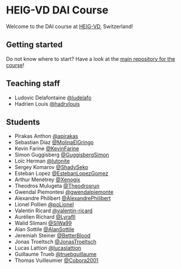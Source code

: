 # HEIG-VD DAI Course

Welcome to the DAI course at [HEIG-VD](https://heig-vd.ch), Switzerland!

## Getting started

Do not know where to start? Have a look at the
[main repository for the course](https://github.com/heig-vd-dai-course/heig-vd-dai-course)!

## Teaching staff

<!--
Please add your name in the list in alphabetical order (by last name) in this format:
First name Last name [@GitHub username](https://github.com/USERNAME)
-->

- Ludovic Delafontaine [@ludelafo](https://github.com/ludelafo/)
- Hadrien Louis [@hadrylouis](https://github.com/hadrylouis)

## Students

<!--
Please add your name in the list in alphabetical order (by last name) in this format:
First name Last name [@GitHub username](https://github.com/USERNAME)
-->

- Pirakas Anthon [@apirakas](https://github.com/apirakas)
- Sebastian Diaz [@MolinaElGringo](https://github.com/MolinaElGringo)
- Kevin Farine [@KevinFarine](https://github.com/KevinFarine)
- Simon Guggisberg [@GuggisbergSimon](https://github.com/GuggisbergSimon/)
- Loïc Herman [@lutonite](https://github.com/Lutonite)
- Sergey Komarov [@ShadySeko](https://github.com/ShadySeko)
- Esteban Lopez [@EstebanLopezGomez](https://github.com/EstebanLopezGomez)
- Arthur Menétrey [@Xenogix](https://github.com/Xenogix)
- Theodros Mulugeta [@Theodrosrun](https://github.com/Theodrosrun)
- Gwendal Piemontesi [@gwendalpiemonte](https://github.com/gwendalpiemonte)
- Alexandre Philibert [@AlexandrePhilibert](https://github.com/AlexandrePhilibert)
- Lionel Pollien [@poLionel](https://github.com/poLionel)
- Valentin Ricard [@valentin-ricard](https://github-com/valentin-ricard)
- Aurélien Richard [@Lyrafll](https://github.com/Lyrafll)
- Walid Slimani [@SlWa99](https://github.com/SlWa99)
- Alan Sottile [@AlanSottile](https://github.com/AlanSottile)
- Jeremiah Steiner [@BetterBlood](https://github.com/BetterBlood)
- Jonas Troeltsch [@JonasTroeltsch](https://github.com/JonasTroeltsch)
- Lucas Lattion [@lucaslattion](https://github.com/lucaslattion)
- Guillaume Trueb [@truebguillaume](https://github.com/truebguillaume)
- Thomas Vuilleumier [@Cobora2001](https://github.com/Cobora2001)
